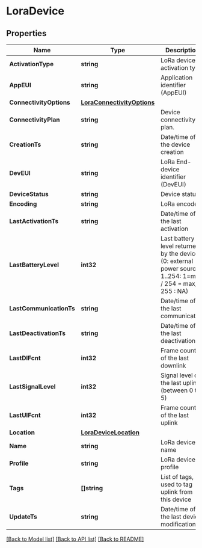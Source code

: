 # LoraDevice

## Properties

Name | Type | Description | Notes
------------ | ------------- | ------------- | -------------
**ActivationType** | **string** | LoRa device activation type | 
**AppEUI** | **string** | Application identifier (AppEUI) | 
**ConnectivityOptions** | [**LoraConnectivityOptions**](LoraConnectivityOptions.md) |  | 
**ConnectivityPlan** | **string** | Device connectivity plan. | [optional] 
**CreationTs** | **string** | Date/time of the device creation | [optional] [readonly] 
**DevEUI** | **string** | LoRa End-device identifier (DevEUI) | 
**DeviceStatus** | **string** | Device status | 
**Encoding** | **string** | LoRa encoder | 
**LastActivationTs** | **string** | Date/time of the last activation | [optional] [readonly] 
**LastBatteryLevel** | **int32** | Last battery level returned by the device (0: external power source, 1..254: 1&#x3D;min / 254 &#x3D; max, 255 : NA) | [optional] [readonly] 
**LastCommunicationTs** | **string** | Date/time of the last communication | [optional] [readonly] 
**LastDeactivationTs** | **string** | Date/time of the last deactivation | [optional] [readonly] 
**LastDlFcnt** | **int32** | Frame counter of the last downlink | [optional] [readonly] 
**LastSignalLevel** | **int32** | Signal level of the last uplink (between 0 to 5) | [optional] [readonly] 
**LastUlFcnt** | **int32** | Frame counter of the last uplink | [optional] [readonly] 
**Location** | [**LoraDeviceLocation**](LoraDeviceLocation.md) |  | [optional] 
**Name** | **string** | LoRa device name | 
**Profile** | **string** | LoRa device profile | 
**Tags** | **[]string** | List of tags, used to tag uplink from this device | [optional] 
**UpdateTs** | **string** | Date/time of the last device modification | [optional] [readonly] 

[[Back to Model list]](../README.md#documentation-for-models) [[Back to API list]](../README.md#documentation-for-api-endpoints) [[Back to README]](../README.md)


